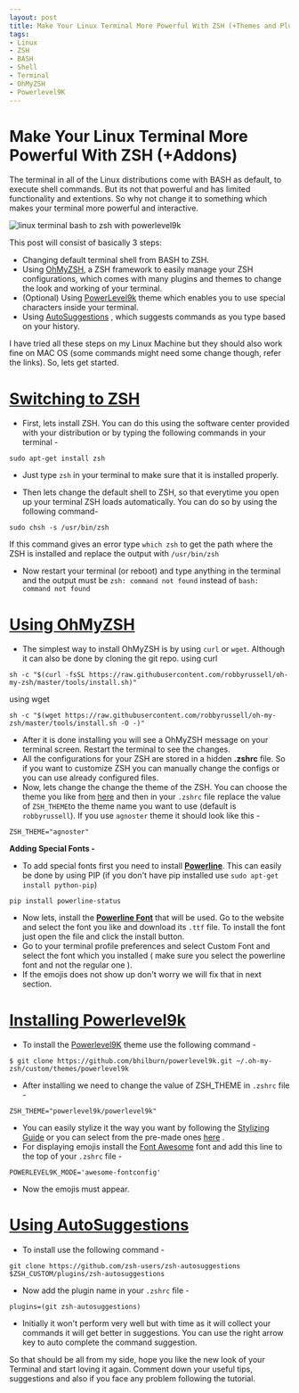 ```yaml
---
layout: post
title: Make Your Linux Terminal More Powerful With ZSH (+Themes and Plugins)  
tags:
- Linux
- ZSH
- BASH
- Shell
- Terminal
- OhMyZSH
- Powerlevel9K
---
```


# <b>Make Your Linux Terminal More Powerful With ZSH (+Addons)</b>

The terminal in all of the Linux distributions come with BASH as default, to execute shell commands. But its not that powerful and has limited functionality and extentions. So why not change it to something which makes your terminal more powerful and interactive.

<img src = "{{ site.baseurl }}static/blog_images/bash_to_zsh.png" class = "img-responsive" alt="linux terminal bash to zsh with powerlevel9k">

This post will consist of basically 3 steps:

 - Changing default terminal shell from BASH to ZSH.
 - Using [OhMyZSH](https://github.com/robbyrussell/oh-my-zsh), a ZSH framework to easily manage your ZSH configurations, which comes with many plugins and themes to change the look and working of your terminal.
 - (Optional) Using [PowerLevel9k](https://github.com/bhilburn/powerlevel9k) theme which enables you to use special characters inside your terminal.
 - Using [AutoSuggestions](https://github.com/zsh-users/zsh-autosuggestions) , which suggests commands as you type based on your history.

I have tried all these steps on my Linux Machine but they should also work fine on MAC OS (some commands might need some change though, refer the links). So, lets get started.

# <u>Switching to ZSH</u>
- First, lets install ZSH. You can do this using the software center provided with your distribution or by typing the following commands in your terminal - 
```
sudo apt-get install zsh 
```
- Just type `zsh` in your terminal to make sure that it is installed properly.

- Then lets change the default shell to ZSH, so that everytime you open up your terminal ZSH loads automatically. You can do so by using the following command-
```
sudo chsh -s /usr/bin/zsh
```
If this command gives an error type `which zsh` to get the path where the ZSH is installed and replace the output with `/usr/bin/zsh`

- Now restart your terminal (or reboot) and type anything in the terminal and the output must be `zsh: command not found` instead of `bash: command not found`

# <u>Using OhMyZSH</u>

- The simplest way to install OhMyZSH is by using `curl` or `wget`. Although it can also be done by cloning the git repo.
 using curl 
```
sh -c "$(curl -fsSL https://raw.githubusercontent.com/robbyrussell/oh-my-zsh/master/tools/install.sh)"
```
using wget
```
sh -c "$(wget https://raw.githubusercontent.com/robbyrussell/oh-my-zsh/master/tools/install.sh -O -)"
```
- After it is done installing you will see a OhMyZSH message on your terminal screen. Restart the terminal to see the changes.
- All the configurations for your ZSH are stored in a hidden **.zshrc** file. So if you want to customize ZSH you can manually change the configs or you can use already configured files.
- Now, lets change the change the theme of the ZSH. You can choose the theme you like from [here](https://github.com/robbyrussell/oh-my-zsh/wiki/themes)  and then in your `.zshrc` file replace the value of `ZSH_THEME`to the theme name you want to use (default is `robbyrussell`). If you use `agnoster` theme it should look like this - 
```
ZSH_THEME="agnoster"
```

<b>Adding Special Fonts -</b>

- To add special fonts first you need to install **[Powerline](https://github.com/powerline/powerline)**. This can easily be done by using PIP (if you don't have pip installed use `sudo apt-get install python-pip`)
```
pip install powerline-status
```
- Now lets, install the **[Powerline Font](https://github.com/powerline/fonts)** that will be used. Go to the website and select the font you like and download its `.ttf` file. To install the font just open the file and click the install button.
- Go to your terminal profile preferences and select Custom Font and select the font which you installed ( make sure you select the powerline font and not the regular one ). 
- If the emojis does not show up don't worry we will fix that in next section.

# <u> Installing Powerlevel9k </u>
- To install the [Powerlevel9K](https://github.com/bhilburn/powerlevel9k/wiki/Install-Instructions#step-1-install-powerlevel9k) theme use the following command - 
```
$ git clone https://github.com/bhilburn/powerlevel9k.git ~/.oh-my-zsh/custom/themes/powerlevel9k
```
- After installing we need to change the value of ZSH_THEME in `.zshrc` file - 
```
ZSH_THEME="powerlevel9k/powerlevel9k"
```
- You can easily stylize it the way you want by following the [Stylizing Guide](https://github.com/bhilburn/powerlevel9k/wiki/Stylizing-Your-Prompt) or you can select from the pre-made ones [here](https://github.com/bhilburn/powerlevel9k/wiki/Show-Off-Your-Config) .
- For displaying emojis install the [Font Awesome](http://fontawesome.io/) font and add this line to the top of your `.zshrc` file - 
```
POWERLEVEL9K_MODE='awesome-fontconfig'
```
- Now the emojis must appear.

# <u>Using AutoSuggestions</U>
- To install use the following command -  
```
git clone https://github.com/zsh-users/zsh-autosuggestions $ZSH_CUSTOM/plugins/zsh-autosuggestions
```
- Now add the plugin name in your `.zshrc` file - 
```
plugins=(git zsh-autosuggestions)
```
- Initially it won't perform very well but with time as it will collect your commands it will get better in suggestions. You can use the right arrow key to auto complete the command suggestion.

So that should be all from my side, hope you like the new look of your Terminal and start loving it again. Comment down your useful tips, suggestions and also if you face any problem following the tutorial.

